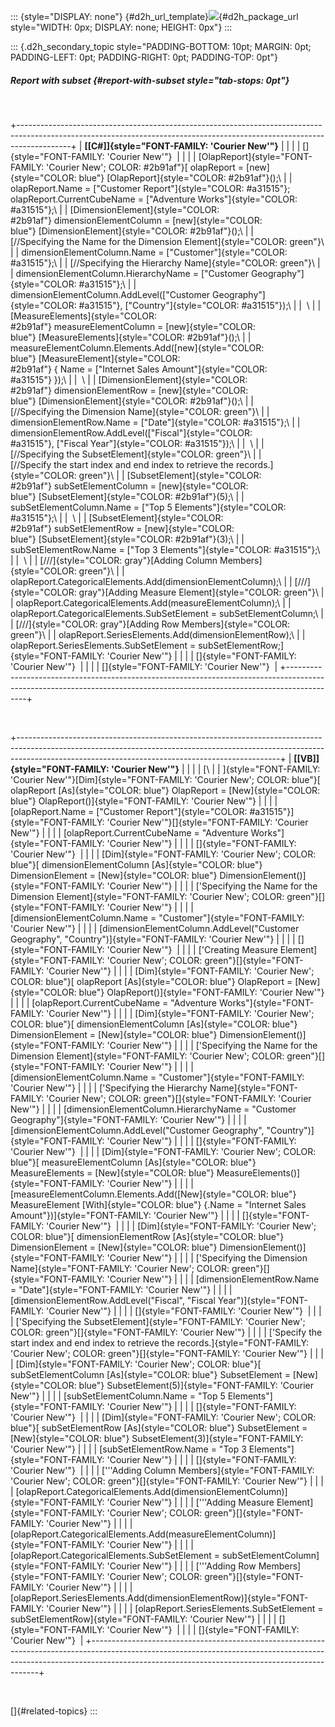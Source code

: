 ::: {style="DISPLAY: none"}
[](ms-xhelp:///?Id=d2h_url_template){#d2h_url_template}![](!package_url!){#d2h_package_url style="WIDTH: 0px; DISPLAY: none; HEIGHT: 0px"}
:::

::: {.d2h_secondary_topic style="PADDING-BOTTOM: 10pt; MARGIN: 0pt; PADDING-LEFT: 0pt; PADDING-RIGHT: 0pt; PADDING-TOP: 0pt"}
##### Report with subset {#report-with-subset style="tab-stops: 0pt"}

 

+-------------------------------------------------------------------------------------------------------------------------------------------------------------------------+
| **[\[C#\]]{style="FONT-FAMILY: 'Courier New'"}**                                                                                                                        |
|                                                                                                                                                                         |
| []{style="FONT-FAMILY: 'Courier New'"}                                                                                                                                  |
|                                                                                                                                                                         |
| [OlapReport]{style="FONT-FAMILY: 'Courier New'; COLOR: #2b91af"}[ olapReport = [new]{style="COLOR: blue"} [OlapReport]{style="COLOR: #2b91af"}();\                      |
| olapReport.Name = [\"Customer Report\"]{style="COLOR: #a31515"}; olapReport.CurrentCubeName = [\"Adventure Works\"]{style="COLOR: #a31515"};\                           |
| [DimensionElement]{style="COLOR: #2b91af"} dimensionElementColumn = [new]{style="COLOR: blue"} [DimensionElement]{style="COLOR: #2b91af"}();\                           |
| [//Specifying the Name for the Dimension Element]{style="COLOR: green"}\                                                                                                |
| dimensionElementColumn.Name = [\"Customer\"]{style="COLOR: #a31515"};\                                                                                                  |
| [//Specifying the Hierarchy Name]{style="COLOR: green"}\                                                                                                                |
| dimensionElementColumn.HierarchyName = [\"Customer Geography\"]{style="COLOR: #a31515"};\                                                                               |
| dimensionElementColumn.AddLevel([\"Customer Geography\"]{style="COLOR: #a31515"}, [\"Country\"]{style="COLOR: #a31515"});\                                              |
|  \                                                                                                                                                                      |
| [MeasureElements]{style="COLOR: #2b91af"} measureElementColumn = [new]{style="COLOR: blue"} [MeasureElements]{style="COLOR: #2b91af"}();\                               |
| measureElementColumn.Elements.Add([new]{style="COLOR: blue"} [MeasureElement]{style="COLOR: #2b91af"} { Name = [\"Internet Sales Amount\"]{style="COLOR: #a31515"} });\ |
|  \                                                                                                                                                                      |
| [DimensionElement]{style="COLOR: #2b91af"} dimensionElementRow = [new]{style="COLOR: blue"} [DimensionElement]{style="COLOR: #2b91af"}();\                              |
| [//Specifying the Dimension Name]{style="COLOR: green"}\                                                                                                                |
| dimensionElementRow.Name = [\"Date\"]{style="COLOR: #a31515"};\                                                                                                         |
| dimensionElementRow.AddLevel([\"Fiscal\"]{style="COLOR: #a31515"}, [\"Fiscal Year\"]{style="COLOR: #a31515"});\                                                         |
|  \                                                                                                                                                                      |
| [//Specifying the SubsetElement]{style="COLOR: green"}\                                                                                                                 |
| [//Specify the start index and end index to retrieve the records.]{style="COLOR: green"}\                                                                               |
| [SubsetElement]{style="COLOR: #2b91af"} subSetElementColumn = [new]{style="COLOR: blue"} [SubsetElement]{style="COLOR: #2b91af"}(5);\                                   |
| subSetElementColumn.Name = [\"Top 5 Elements\"]{style="COLOR: #a31515"};\                                                                                               |
|  \                                                                                                                                                                      |
| [SubsetElement]{style="COLOR: #2b91af"} subSetElementRow = [new]{style="COLOR: blue"} [SubsetElement]{style="COLOR: #2b91af"}(3);\                                      |
| subSetElementRow.Name = [\"Top 3 Elements\"]{style="COLOR: #a31515"};\                                                                                                  |
|  \                                                                                                                                                                      |
| [///]{style="COLOR: gray"}[Adding Column Members]{style="COLOR: green"}\                                                                                                |
| olapReport.CategoricalElements.Add(dimensionElementColumn);\                                                                                                            |
| [///]{style="COLOR: gray"}[Adding Measure Element]{style="COLOR: green"}\                                                                                               |
| olapReport.CategoricalElements.Add(measureElementColumn);\                                                                                                              |
| olapReport.CategoricalElements.SubSetElement = subSetElementColumn;\                                                                                                    |
| [///]{style="COLOR: gray"}[Adding Row Members]{style="COLOR: green"}\                                                                                                   |
| olapReport.SeriesElements.Add(dimensionElementRow);\                                                                                                                    |
| olapReport.SeriesElements.SubSetElement = subSetElementRow;]{style="FONT-FAMILY: 'Courier New'"}                                                                        |
|                                                                                                                                                                         |
| []{style="FONT-FAMILY: 'Courier New'"}                                                                                                                                  |
|                                                                                                                                                                         |
| []{style="FONT-FAMILY: 'Courier New'"}                                                                                                                                  |
+-------------------------------------------------------------------------------------------------------------------------------------------------------------------------+

 

+-----------------------------------------------------------------------------------------------------------------------------------------------------------------------------------------------------------------------------+
| **[\[VB\]]{style="FONT-FAMILY: 'Courier New'"}**                                                                                                                                                                            |
|                                                                                                                                                                                                                             |
| [\                                                                                                                                                                                                                          |
| ]{style="FONT-FAMILY: 'Courier New'"}[Dim]{style="FONT-FAMILY: 'Courier New'; COLOR: blue"}[ olapReport [As]{style="COLOR: blue"} OlapReport = [New]{style="COLOR: blue"} OlapReport()]{style="FONT-FAMILY: 'Courier New'"} |
|                                                                                                                                                                                                                             |
| [olapReport.Name = [\"Customer Report\"]{style="COLOR: #a31515"}]{style="FONT-FAMILY: 'Courier New'"}[]{style="FONT-FAMILY: 'Courier New'"}                                                                                 |
|                                                                                                                                                                                                                             |
| [olapReport.CurrentCubeName = \"Adventure Works\"]{style="FONT-FAMILY: 'Courier New'"}                                                                                                                                      |
|                                                                                                                                                                                                                             |
| []{style="FONT-FAMILY: 'Courier New'"}                                                                                                                                                                                      |
|                                                                                                                                                                                                                             |
| [Dim]{style="FONT-FAMILY: 'Courier New'; COLOR: blue"}[ dimensionElementColumn [As]{style="COLOR: blue"} DimensionElement = [New]{style="COLOR: blue"} DimensionElement()]{style="FONT-FAMILY: 'Courier New'"}              |
|                                                                                                                                                                                                                             |
| [\'Specifying the Name for the Dimension Element]{style="FONT-FAMILY: 'Courier New'; COLOR: green"}[]{style="FONT-FAMILY: 'Courier New'"}                                                                                   |
|                                                                                                                                                                                                                             |
| [dimensionElementColumn.Name = \"Customer\"]{style="FONT-FAMILY: 'Courier New'"}                                                                                                                                            |
|                                                                                                                                                                                                                             |
| [dimensionElementColumn.AddLevel(\"Customer Geography\", \"Country\")]{style="FONT-FAMILY: 'Courier New'"}                                                                                                                  |
|                                                                                                                                                                                                                             |
| []{style="FONT-FAMILY: 'Courier New'"}                                                                                                                                                                                      |
|                                                                                                                                                                                                                             |
| [\'Creating Measure Element]{style="FONT-FAMILY: 'Courier New'; COLOR: green"}[]{style="FONT-FAMILY: 'Courier New'"}                                                                                                        |
|                                                                                                                                                                                                                             |
| [Dim]{style="FONT-FAMILY: 'Courier New'; COLOR: blue"}[ olapReport [As]{style="COLOR: blue"} OlapReport = [New]{style="COLOR: blue"} OlapReport()]{style="FONT-FAMILY: 'Courier New'"}                                      |
|                                                                                                                                                                                                                             |
| [olapReport.CurrentCubeName = \"Adventure Works\"]{style="FONT-FAMILY: 'Courier New'"}                                                                                                                                      |
|                                                                                                                                                                                                                             |
| [Dim]{style="FONT-FAMILY: 'Courier New'; COLOR: blue"}[ dimensionElementColumn [As]{style="COLOR: blue"} DimensionElement = [New]{style="COLOR: blue"} DimensionElement()]{style="FONT-FAMILY: 'Courier New'"}              |
|                                                                                                                                                                                                                             |
| [\'Specifying the Name for the Dimension Element]{style="FONT-FAMILY: 'Courier New'; COLOR: green"}[]{style="FONT-FAMILY: 'Courier New'"}                                                                                   |
|                                                                                                                                                                                                                             |
| [dimensionElementColumn.Name = \"Customer\"]{style="FONT-FAMILY: 'Courier New'"}                                                                                                                                            |
|                                                                                                                                                                                                                             |
| [\'Specifying the Hierarchy Name]{style="FONT-FAMILY: 'Courier New'; COLOR: green"}[]{style="FONT-FAMILY: 'Courier New'"}                                                                                                   |
|                                                                                                                                                                                                                             |
| [dimensionElementColumn.HierarchyName = \"Customer Geography\"]{style="FONT-FAMILY: 'Courier New'"}                                                                                                                         |
|                                                                                                                                                                                                                             |
| [dimensionElementColumn.AddLevel(\"Customer Geography\", \"Country\")]{style="FONT-FAMILY: 'Courier New'"}                                                                                                                  |
|                                                                                                                                                                                                                             |
| []{style="FONT-FAMILY: 'Courier New'"}                                                                                                                                                                                      |
|                                                                                                                                                                                                                             |
| [Dim]{style="FONT-FAMILY: 'Courier New'; COLOR: blue"}[ measureElementColumn [As]{style="COLOR: blue"} MeasureElements = [New]{style="COLOR: blue"} MeasureElements()]{style="FONT-FAMILY: 'Courier New'"}                  |
|                                                                                                                                                                                                                             |
| [measureElementColumn.Elements.Add([New]{style="COLOR: blue"} MeasureElement [With]{style="COLOR: blue"} {.Name = \"Internet Sales Amount\"})]{style="FONT-FAMILY: 'Courier New'"}                                          |
|                                                                                                                                                                                                                             |
| []{style="FONT-FAMILY: 'Courier New'"}                                                                                                                                                                                      |
|                                                                                                                                                                                                                             |
| [Dim]{style="FONT-FAMILY: 'Courier New'; COLOR: blue"}[ dimensionElementRow [As]{style="COLOR: blue"} DimensionElement = [New]{style="COLOR: blue"} DimensionElement()]{style="FONT-FAMILY: 'Courier New'"}                 |
|                                                                                                                                                                                                                             |
| [\'Specifying the Dimension Name]{style="FONT-FAMILY: 'Courier New'; COLOR: green"}[]{style="FONT-FAMILY: 'Courier New'"}                                                                                                   |
|                                                                                                                                                                                                                             |
| [dimensionElementRow.Name = \"Date\"]{style="FONT-FAMILY: 'Courier New'"}                                                                                                                                                   |
|                                                                                                                                                                                                                             |
| [dimensionElementRow.AddLevel(\"Fiscal\", \"Fiscal Year\")]{style="FONT-FAMILY: 'Courier New'"}                                                                                                                             |
|                                                                                                                                                                                                                             |
| []{style="FONT-FAMILY: 'Courier New'"}                                                                                                                                                                                      |
|                                                                                                                                                                                                                             |
| [\'Specifying the SubsetElement]{style="FONT-FAMILY: 'Courier New'; COLOR: green"}[]{style="FONT-FAMILY: 'Courier New'"}                                                                                                    |
|                                                                                                                                                                                                                             |
| [\'Specify the start index and end index to retrieve the records.]{style="FONT-FAMILY: 'Courier New'; COLOR: green"}[]{style="FONT-FAMILY: 'Courier New'"}                                                                  |
|                                                                                                                                                                                                                             |
| [Dim]{style="FONT-FAMILY: 'Courier New'; COLOR: blue"}[ subSetElementColumn [As]{style="COLOR: blue"} SubsetElement = [New]{style="COLOR: blue"} SubsetElement(5)]{style="FONT-FAMILY: 'Courier New'"}                      |
|                                                                                                                                                                                                                             |
| [subSetElementColumn.Name = \"Top 5 Elements\"]{style="FONT-FAMILY: 'Courier New'"}                                                                                                                                         |
|                                                                                                                                                                                                                             |
| []{style="FONT-FAMILY: 'Courier New'"}                                                                                                                                                                                      |
|                                                                                                                                                                                                                             |
| [Dim]{style="FONT-FAMILY: 'Courier New'; COLOR: blue"}[ subSetElementRow [As]{style="COLOR: blue"} SubsetElement = [New]{style="COLOR: blue"} SubsetElement(3)]{style="FONT-FAMILY: 'Courier New'"}                         |
|                                                                                                                                                                                                                             |
| [subSetElementRow.Name = \"Top 3 Elements\"]{style="FONT-FAMILY: 'Courier New'"}                                                                                                                                            |
|                                                                                                                                                                                                                             |
| []{style="FONT-FAMILY: 'Courier New'"}                                                                                                                                                                                      |
|                                                                                                                                                                                                                             |
| [\'\'\'Adding Column Members]{style="FONT-FAMILY: 'Courier New'; COLOR: green"}[]{style="FONT-FAMILY: 'Courier New'"}                                                                                                       |
|                                                                                                                                                                                                                             |
| [olapReport.CategoricalElements.Add(dimensionElementColumn)]{style="FONT-FAMILY: 'Courier New'"}                                                                                                                            |
|                                                                                                                                                                                                                             |
| [\'\'\'Adding Measure Element]{style="FONT-FAMILY: 'Courier New'; COLOR: green"}[]{style="FONT-FAMILY: 'Courier New'"}                                                                                                      |
|                                                                                                                                                                                                                             |
| [olapReport.CategoricalElements.Add(measureElementColumn)]{style="FONT-FAMILY: 'Courier New'"}                                                                                                                              |
|                                                                                                                                                                                                                             |
| [olapReport.CategoricalElements.SubSetElement = subSetElementColumn]{style="FONT-FAMILY: 'Courier New'"}                                                                                                                    |
|                                                                                                                                                                                                                             |
| [\'\'\'Adding Row Members]{style="FONT-FAMILY: 'Courier New'; COLOR: green"}[]{style="FONT-FAMILY: 'Courier New'"}                                                                                                          |
|                                                                                                                                                                                                                             |
| [olapReport.SeriesElements.Add(dimensionElementRow)]{style="FONT-FAMILY: 'Courier New'"}                                                                                                                                    |
|                                                                                                                                                                                                                             |
| [olapReport.SeriesElements.SubSetElement = subSetElementRow]{style="FONT-FAMILY: 'Courier New'"}                                                                                                                            |
|                                                                                                                                                                                                                             |
| []{style="FONT-FAMILY: 'Courier New'"}                                                                                                                                                                                      |
|                                                                                                                                                                                                                             |
| []{style="FONT-FAMILY: 'Courier New'"}                                                                                                                                                                                      |
+-----------------------------------------------------------------------------------------------------------------------------------------------------------------------------------------------------------------------------+

 

[]{#related-topics}
:::
